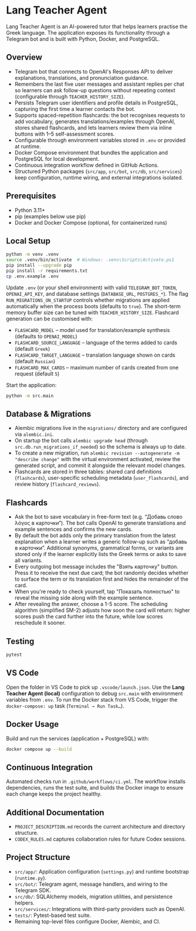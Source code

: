 # Lang Teacher Agent

Lang Teacher Agent is an AI-powered tutor that helps learners practise the Greek language. The application exposes its functionality through a Telegram bot and is built with Python, Docker, and PostgreSQL.

## Overview
- Telegram bot that connects to OpenAI's Responses API to deliver explanations, translations, and pronunciation guidance.
- Remembers the last five user messages and assistant replies per chat so learners can ask follow-up questions without repeating context (configurable through `TEACHER_HISTORY_SIZE`).
- Persists Telegram user identifiers and profile details in PostgreSQL, capturing the first time a learner contacts the bot.
- Supports spaced-repetition flashcards: the bot recognises requests to add vocabulary, generates translations/examples through OpenAI, stores shared flashcards, and lets learners review them via inline buttons with 1–5 self-assessment scores.
- Configurable through environment variables stored in `.env` or provided at runtime.
- Docker Compose environment that bundles the application and PostgreSQL for local development.
- Continuous integration workflow defined in GitHub Actions.
- Structured Python packages (`src/app`, `src/bot`, `src/db`, `src/services`) keep configuration, runtime wiring, and external integrations isolated.

## Prerequisites
- Python 3.11+
- pip (examples below use pip)
- Docker and Docker Compose (optional, for containerized runs)

## Local Setup
```bash
python -m venv .venv
source .venv/bin/activate  # Windows: .venv\Scripts\Activate.ps1
pip install --upgrade pip
pip install -r requirements.txt
cp .env.example .env
```

Update `.env` (or your shell environment) with valid `TELEGRAM_BOT_TOKEN`, `OPENAI_API_KEY`, and database settings (`DATABASE_URL`, `POSTGRES_*`). The flag `RUN_MIGRATIONS_ON_STARTUP` controls whether migrations are applied automatically when the process boots (defaults to `true`). The short-term memory buffer size can be tuned with `TEACHER_HISTORY_SIZE`. Flashcard generation can be customised with:

- `FLASHCARD_MODEL` – model used for translation/example synthesis (defaults to `OPENAI_MODEL`)
- `FLASHCARD_SOURCE_LANGUAGE` – language of the terms added to cards (default `Greek`)
- `FLASHCARD_TARGET_LANGUAGE` – translation language shown on cards (default `Russian`)
- `FLASHCARD_MAX_CARDS` – maximum number of cards created from one request (default `5`)

Start the application:

```bash
python -m src.main
```

## Database & Migrations
- Alembic migrations live in the `migrations/` directory and are configured via `alembic.ini`.
- On startup the bot calls `alembic upgrade head` (through `src.db.run_migrations_if_needed`) so the schema is always up to date.
- To create a new migration, run `alembic revision --autogenerate -m "describe change"` with the virtual environment activated, review the generated script, and commit it alongside the relevant model changes.
- Flashcards are stored in three tables: shared card definitions (`flashcards`), user-specific scheduling metadata (`user_flashcards`), and review history (`flashcard_reviews`).

## Flashcards
- Ask the bot to save vocabulary in free-form text (e.g. “Добавь слово λόγος в карточки”). The bot calls OpenAI to generate translations and example sentences and confirms the new cards.
- By default the bot adds only the primary translation from the latest explanation when a learner writes a generic follow-up such as “добавь в карточки”. Additional synonyms, grammatical forms, or variants are stored only if the learner explicitly lists the Greek terms or asks to save all variants.
- Every outgoing bot message includes the "Взять карточку" button. Press it to receive the next due card; the bot randomly decides whether to surface the term or its translation first and hides the remainder of the card.
- When you're ready to check yourself, tap "Показать полностью" to reveal the missing side along with the example sentence.
- After revealing the answer, choose a 1-5 score. The scheduling algorithm (simplified SM-2) adjusts how soon the card will return: higher scores push the card further into the future, while low scores reschedule it sooner.

## Testing
```bash
pytest
```

## VS Code
Open the folder in VS Code to pick up `.vscode/launch.json`. Use the **Lang Teacher Agent (local)** configuration to debug `src.main` with environment variables from `.env`. To run the Docker stack from VS Code, trigger the `docker-compose: up` task (`Terminal → Run Task…`).

## Docker Usage
Build and run the services (application + PostgreSQL) with:
```bash
docker compose up --build
```

## Continuous Integration
Automated checks run in `.github/workflows/ci.yml`. The workflow installs dependencies, runs the test suite, and builds the Docker image to ensure each change keeps the project healthy.

## Additional Documentation
- `PROJECT_DESCRIPTION.md` records the current architecture and directory structure.
- `CODEX_RULES.md` captures collaboration rules for future Codex sessions.
## Project Structure
- `src/app/`: Application configuration (`settings.py`) and runtime bootstrap (`runtime.py`).
- `src/bot/`: Telegram agent, message handlers, and wiring to the Telegram SDK.
- `src/db/`: SQLAlchemy models, migration utilities, and persistence helpers.
- `src/services/`: Integrations with third-party providers such as OpenAI.
- `tests/`: Pytest-based test suite.
- Remaining top-level files configure Docker, Alembic, and CI.
